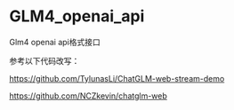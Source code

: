 # GLM4_openai_api
Glm4 openai api格式接口


参考以下代码改写：

https://github.com/TylunasLi/ChatGLM-web-stream-demo

https://github.com/NCZkevin/chatglm-web
